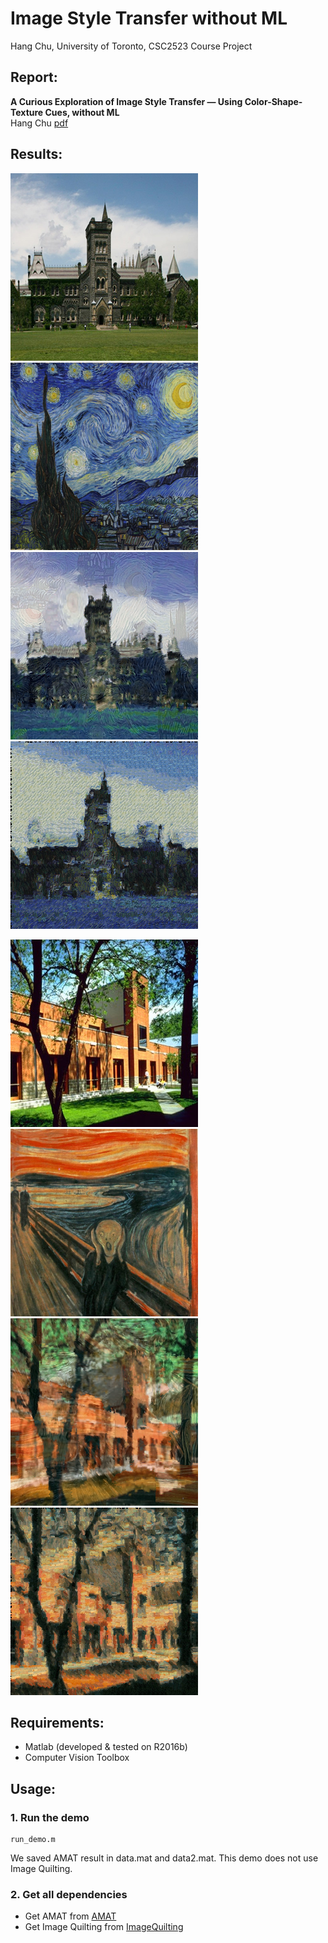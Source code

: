 # Image Style Transfer without ML

Hang Chu, University of Toronto, CSC2523 Course Project

## Report:

**A Curious Exploration of Image Style Transfer — Using Color-Shape-Texture Cues, without ML**  
Hang Chu 
[pdf](https://github.com/chuhang/StyleTransfer-noML/blob/master/report.pdf)

## Results:
![](./imgs/input1.png "input image")
![](./imgs/style1.png "style image")
![](./imgs/result1_1.png "result1")
![](./imgs/result1_2.png "result2")

![](./imgs/input2.png "input image")
![](./imgs/style2.png "style image")
![](./imgs/result2_1.png "result1")
![](./imgs/result2_2.png "result2")


## Requirements:
- Matlab (developed & tested on R2016b)
- Computer Vision Toolbox

## Usage:
### 1. Run the demo

```
run_demo.m
```

We saved AMAT result in data.mat and data2.mat. This demo does not use Image Quilting.

### 2. Get all dependencies

- Get AMAT from [AMAT](https://github.com/tsogkas/amat)
- Get Image Quilting from [ImageQuilting](https://github.com/PJunhyuk/ImageQuilting)
